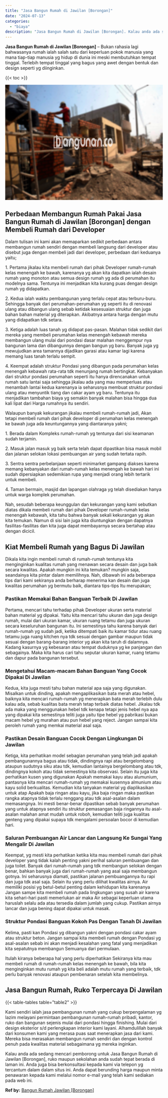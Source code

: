 ```yaml
---
title: "Jasa Bangun Rumah di Jawilan [Borongan]"
date: "2024-07-13"
categories: 
  - "biaya"
description: "Jasa Bangun Rumah di Jawilan [Borongan]. Kalau anda ada sedang mencari pemborong untuk Jasa Bangun Rumah di Jawilan [Borongan], ruko maupun sekolahan anda..."
---
```


**Jasa Bangun Rumah di Jawilan \[Borongan\]** – Bukan rahasia lagi bahwasanya rumah ialah salah satu dari keperluan pokok manusia yang mana tiap-tiap manusia yg hidup di dunia ini meski membutuhkan tempat tinggal. Terlebih tempat tinggal yang bagus yang awet dengan bentuk dan design seperti yg diinginkan.

{{< toc >}}

![Jasa Bangun Rumah di Jawilan [Borongan]](/images/borong-bangunan-43.png)

## Perbedaan Membangun Rumah Pakai Jasa Bangun Rumah di Jawilan \[Borongan\] dengan Membeli Rumah dari Developer

Dalam tulisan ini kami akan memaparkan sedikit perbedaan antara membangun rumah sendiri dengan membeli langsung dari developer atau disebut juga dengan membeli jadi dari developer, perbedaan dari keduanya yaitu;

1\. Pertama jikalau kita membeli rumah dari pihak Developer rumah-rumah kelas menengah ke bawah, karenanya yg akan kita dapatkan ialah desain rumah yang monoton atau semua design rumah yg ada di perumahan itu modelnya sama. Tentunya ini menjadikan kita kurang puas dengan design rumah yg didapatkan.

2\. Kedua ialah waktu pembangunan yang terlalu cepat atau terburu-buru. Sehingga banyak dari perumahan-perumahan yg seperti itu di renovasi ulang atau dibangun ulang sebab ketidak kesesuaian struktur dan juga bahan bahan material yg diterapkan. Akibatnya antara harga dengan mutu yang didapatkan tdk setara.

3\. Ketiga adalah luas tanah yg didapat pas-pasan. Malahan tidak sedikit dari mereka yang membeli perumahan kelas menengah kebawah mereka membangun ulang mulai dari pondasi dasar malahan menggempur nya bangunan lama dan dibangunnya dengan bangun yg baru. Banyak juga yg mewujudkan area tamannya dijadikan garasi atau kamar lagi karena memang luas tanah terlalu sempit.

4\. Keempat adalah struktur Pondasi yang dibangun pada perumahan kelas menengah kebawah rata-rata tdk menunjang rumah bertingkat. Kebanyakan dari struktur pondasi perumahan seperti itu hanya direncanakan untuk rumah satu lantai saja sehingga jikalau ada yang mau memperluas atau menambah lantai kedua karenanya ia seharusnya membuat struktur pondasi ulang atau menyuntik tiang dan cakar ayam yg baru. Tentunya itu menjadikan tambahan biaya yg semakin banyak malahan bisa hingga dua kali lipat dari Harga rumahnya itu sendiri.

Walaupun banyak kekurangan jikalau membeli rumah-rumah jadi, Akan tetapi membeli rumah dari pihak developer di perumahan kelas menengah ke bawah juga ada keuntungannya yang diantaranya yakni;

1\. Berada dalam Kompleks rumah-rumah yg tentunya dari sisi keamanan sudah terjamin.

2\. Masuk jalan masuk yg baik serta telah dapat dipastikan bisa masuk mobil dan jalanan selokan lokasi pembuangan air yang sudah tertata rapih.

3\. Sentra sentra perbelanjaan seperti minimarket gampang diakses karena memang kebanyakan dari rumah-rumah kelas menengah ke bawah hari ini sudah dipersiapkan sedemikian rupa yang menjadi orang lebih tertarik untuk membeli.

4\. Taman bermain, masjid dan lapangan olahraga yg telah disediakan hanya untuk warga komplek perumahan.

Nah, sesudah beberapa keunggulan dan kekurangan yang kami sebutkan diatas dikala membeli rumah dari pihak Developer rumah-rumah kelas menengah kebawah, kita tahu bahwa banyak sekali kekurangan yg akan kita temukan. Namun di sisi lain juga kita diuntungkan dengan dapatnya fasilitas-fasilitas dan kita juga dapat membayarnya secara bertahap atau dengan dicicil.

## Kiat Membeli Rumah yang Bagus Di Jawilan

Dikala kita ingin membeli rumah di rumah-rumah tentunya kita menginginkan kualitas rumah yang menawan secara desain dan juga baik secara kwalitas. Apakah mungkin ini kita temukan? mungkin saja, seandainya kita pintar dalam memilihnya. Nah, dibawah ini ada beberapa tips dari kami sekiranya anda berharap menerima kan desain dan juga kwalitas perumahan yg bermutu baik, diantara tips-tips Itu merupakan;

### Pastikan Memakai Bahan Banguan Terbaik Di Jawilan

Pertama, mencari tahu terhadap pihak Developer ukuran serta material bahan material yg dipakai. Yaitu kita mencari tahu ukuran dan juga design rumah, mulai dari ukuran kamar, ukuran ruang tetamu dan juga ukuran secara keseluruhan bangunan itu. Ini semestinya tahu karena banyak dari rumah-rumah yg sudah jadi, ketika ditempati baik itu kamar tidur atau ruang tetamu juga ruang kitchen nya tdk sesuai dengan gambar maupun tidak sesuai dengan barang-barang interior yg akan kita taruh di dalamnya. Kadang kasurnya yg kebesaran atau tempat duduknya yg ke panjangan dan sebagainya. Maka kita harus cari tahu seputar ukuran kamar, ruang tetamu dan dapur pada bangunan tersebut.

### Mengetahui Macam-macam Bahan Banguan Yang Cocok Dipakai Di Jawilan

Kedua, kita juga mesti tahu bahan material apa saja yang digunakan. Misalkan untuk dinding, apakah mengaplikasikan bata merah atau hebel, baiknya kita mencari rumah-rumah yg menerapkan bata merah terlebih dulu kalau ada, sebab kualitas bata merah tetap terbaik diatas hebel. Jikalau tdk ada maka yang menggunakan hebel tdk kenapa tetapi jenis hebel nya apa yang dipakai kita semestinya teliti juga yaitu tipe hebel yg pabrikasi bukan macam hebel yg murahan atau pun hebel yang reject. Jangan sampai kita peroleh rumah yang memkai material asal saja.

### Pastikan Desain Banguan Cocok Dengan Lingkungan Di Jawilan

Ketiga, kita perhatikan model sebagian perumahan yang telah jadi apakah pembangunannya bagus atau tidak, dindingnya rapi atau bergelombang ataupun sudutnya siku atau tdk, kemudian lantainya bergelombang atau tdk, dindingnya kokoh atau tidak semestinya kita observasi. Selain itu juga kita perhatikan kusen yang digunakan Apakah memakai kayu atau alumunium, pantasnya kita mencari rumah-rumah yg memakai kusennya almunium atau kayu solid berkualitas. Kemudian kita tanyakan material yg diaplikasikan untuk atap Apakah baja ringan atau kayu, jika baja ringan maka pastikan rangka atapnya tidak terlalu renggang atau tdk asal-asalan dalam memasangnya. Ini mesti benar-benar dipastikan sebab banyak perumahan yang untuk atapnya sendiri itu struktur pemasangan baja ringannya itu asal-asalan malahan amat mudah untuk roboh, kemudian teliti juga kualitas genteng yang dipakai supaya tdk mengalami persoalan bocor di kemudian hari.

### Saluran Pembuangan Air Lancar dan Langsung Ke Sungai Yang Mengalir Di Jawilan

Keempat, yg mesti kita perhatikan ketika kita mau membeli rumah dari pihak developer yang tidak kalah penting yakni perihal saluran pembuangan dan juga toilet. Banyak dari rumah-rumah yang tdk membangun selokan dengan benar, bahkan banyak juga dari rumah-rumah yang asal saja membangun gotnya. Ini seharusnya diamati, pastikan jalanan pembuangannya itu rapi dan juga tdk asal saja. Selain itu yang perlu dilihat kwalitas airnya. Air memiliki posisi yg betul-betul penting dalam kehidupan kita karenanya Jangan sampe kita membeli rumah pada lingkungan yang susah air karena kita sehari-hari pasti memerlukan air maka Air sebagai keperluan utama haruslah selalu ada atau tersedia dalam jumlah yang cukup. Pastikan airnya lancar dan juga bening dapat dipakai untuk masak.

### Struktur Pondasi Banguan Kokoh Pas Dengan Tanah Di Jawilan

Kelima, pasti kan Pondasi yg dibangun yakni dengan pondasi cakar ayam atau struktur beton. Jangan sampai kita membeli rumah dengan Pondasi yg asal-asalan sebab ini akan menjadi kesalahan yang fatal yang menjadikan kita sepatutnya membangun Semuanya dari permulaan.

Itulah kiranya beberapa hal yang perlu diperhatikan Sekiranya kita mau membeli rumah di rumah-rumah kelas menengah ke bawah, bila kita menginginkan mutu rumah yg kita beli adalah mutu rumah yang terbaik, tdk perlu banyak renovasi ataupun pembenaran setelah kita membelinya.

## Jasa Bangun Rumah, Ruko Terpercaya Di Jawilan

{{< table-tables table="table2" >}}

Kami sendiri ialah jasa pembangunan rumah yang cukup berpengalaman yg lazim melayani permintaan pembangunan rumah-rumah pribadi, kantor, ruko dan bangunan sejenis mulai dari pondasi hingga finishing. Mulai dari design eksterior s/d perlengkapan interior kami layani. Alhamdulillah banyak dari konsumen kami yang merasa puas saat menerapkan jasa dari kami. Mereka bisa merasakan membangun rumah sendiri dan dengan kontrol penuh pada kwalitas material sebagaimana yg mereka inginkan.

Kalau anda ada sedang mencari pemborong untuk Jasa Bangun Rumah di Jawilan \[Borongan\], ruko maupun sekolahan anda sudah tepat berada di laman ini. Anda juga bisa berkonsultasi kepada kami via telepon yg tercantum dalam dalam situs ini. Anda dapat berunding harga maupun minta penawaran kepada kami melalui nomor e-mail yang telah kami sediakan pada web ini.

**Ref by:** [Bangun Rumah Jawilan [Borongan]](https://id.wikipedia.org/wiki/Bangun)
